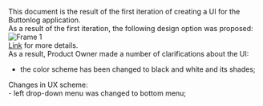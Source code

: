 This document is the result of the first iteration of creating a UI for the Buttonlog application.<br>
As a result of the first iteration, the following design option was proposed:<br>
![Frame 1](https://user-images.githubusercontent.com/82474250/194753446-b9b26e65-d0d0-4ecb-ad2a-78d778b74107.png)<br>
[Link](https://www.figma.com/file/CCTH8dHGP8VzqF1XrrqAWu/ButtonLog-UI?node-id=0%3A1) for more details.<br>
As a result, Product Owner made a number of clarifications about the UI:<br>
- the color scheme has been changed to black and white and its shades;<br>
<empty line>
Changes in UX scheme: <br>
- left drop-down menu was changed to bottom menu;<br>
